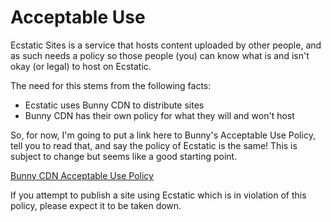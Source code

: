 # Acceptable Use

Ecstatic Sites is a service that hosts content uploaded by other people, and as such needs a policy so those people (you) can know what is and isn't okay (or legal) to host on Ecstatic.

The need for this stems from the following facts:

* Ecstatic uses Bunny CDN to distribute sites
* Bunny CDN has their own policy for what they will and won't host

So, for now, I'm going to put a link here to Bunny's Acceptable Use Policy, tell you to read that, and say the policy of Ecstatic is the same! This is subject to change but seems like a good starting point.

[Bunny CDN Acceptable Use Policy](https://bunny.net/acceptable-use/)

If you attempt to publish a site using Ecstatic which is in violation of this policy, please expect it to be taken down.
